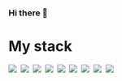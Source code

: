 ### Hi there 👋
<h1>My stack</h1>
<img src="https://img.shields.io/badge/HTML5-black ?style=for-the-badge&logo=HTML5&logoColor=ЦВЕТ ЛОГОТИПА"/>&nbsp;
<img src="https://img.shields.io/badge/CSS3-black ?style=for-the-badge&logo=CSS3&logoColor=ЦВЕТ ЛОГОТИПА"/>&nbsp;
<img src="https://img.shields.io/badge/Sass-black ?style=for-the-badge&logo=Sass&logoColor=ЦВЕТ ЛОГОТИПА"/>&nbsp;
<img src="https://img.shields.io/badge/Less-black ?style=for-the-badge&logo=Less&logoColor=ЦВЕТ ЛОГОТИПА"/>&nbsp;
<img src="https://img.shields.io/badge/Bootstrap-black ?style=for-the-badge&logo=Bootstrap&logoColor=ЦВЕТ ЛОГОТИПА"/>&nbsp;
<img src="https://img.shields.io/badge/JavaScript-black ?style=for-the-badge&logo=JavaScript&logoColor=ЦВЕТ ЛОГОТИПА"/>&nbsp;
<img src="https://img.shields.io/badge/React-black ?style=for-the-badge&logo=React&logoColor=ЦВЕТ ЛОГОТИПА"/>&nbsp;
<img src="https://img.shields.io/badge/Redux-black ?style=for-the-badge&logo=Redux&logoColor=ЦВЕТ ЛОГОТИПА"/>&nbsp;
<img src="https://img.shields.io/badge/TypeScript-black ?style=for-the-badge&logo=TypeScript&logoColor=ЦВЕТ ЛОГОТИПА"/>




